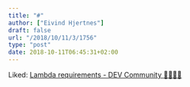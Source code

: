 ```yaml
---
title: "#"
author: ["Eivind Hjertnes"]
draft: false
url: "/2018/10/11/3/1756"
type: "post"
date: 2018-10-11T06:45:31+02:00
---
```


Liked: [Lambda
requirements - DEV Community 👩‍💻👨‍💻](https://dev.to/vitorhead/lambda-requirements-38jo)
